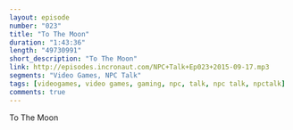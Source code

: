 ```yaml
---
layout: episode
number: "023"
title: "To The Moon"
duration: "1:43:36"
length: "49730991"
short_description: "To The Moon"
link: http://episodes.incronaut.com/NPC+Talk+Ep023+2015-09-17.mp3
segments: "Video Games, NPC Talk"
tags: [videogames, video games, gaming, npc, talk, npc talk, npctalk]
comments: true
---
```


To The Moon
